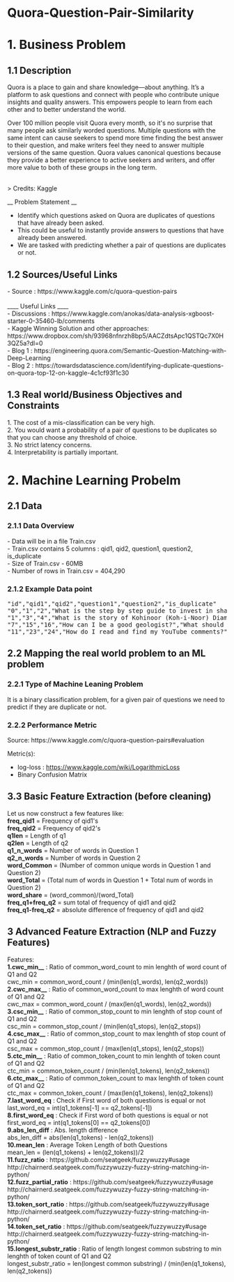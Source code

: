 # Quora-Question-Pair-Similarity

<h1> 1. Business Problem </h1>
<h2> 1.1 Description </h2>
<p>Quora is a place to gain and share knowledge—about anything. It’s a platform to ask questions and connect with people who contribute unique insights and quality answers. This empowers people to learn from each other and to better understand the world.</p>
<p>
Over 100 million people visit Quora every month, so it's no surprise that many people ask similarly worded questions. Multiple questions with the same intent can cause seekers to spend more time finding the best answer to their question, and make writers feel they need to answer multiple versions of the same question. Quora values canonical questions because they provide a better experience to active seekers and writers, and offer more value to both of these groups in the long term.
</p>
<br>
> Credits: Kaggle 


__ Problem Statement __
- Identify which questions asked on Quora are duplicates of questions that have already been asked. 
- This could be useful to instantly provide answers to questions that have already been answered. 
- We are tasked with predicting whether a pair of questions are duplicates or not. 

<h2> 1.2 Sources/Useful Links</h2>
- Source : https://www.kaggle.com/c/quora-question-pairs
<br><br>
____ Useful Links ____<br>
- Discussions : https://www.kaggle.com/anokas/data-analysis-xgboost-starter-0-35460-lb/comments<br>
- Kaggle Winning Solution and other approaches: https://www.dropbox.com/sh/93968nfnrzh8bp5/AACZdtsApc1QSTQc7X0H3QZ5a?dl=0<br>
- Blog 1 : https://engineering.quora.com/Semantic-Question-Matching-with-Deep-Learning<br>
- Blog 2 : https://towardsdatascience.com/identifying-duplicate-questions-on-quora-top-12-on-kaggle-4c1cf93f1c30<br>

<h2>1.3 Real world/Business Objectives and Constraints </h2>
1. The cost of a mis-classification can be very high.<br>
2. You would want a probability of a pair of questions to be duplicates so that you can choose any threshold of choice.<br>
3. No strict latency concerns.<br>
4. Interpretability is partially important.<br>

<h1>2. Machine Learning Probelm </h1>
<h2> 2.1 Data </h2>
<h3> 2.1.1 Data Overview </h3>
<p> 
- Data will be in a file Train.csv <br>
- Train.csv contains 5 columns : qid1, qid2, question1, question2, is_duplicate <br>
- Size of Train.csv - 60MB <br>
- Number of rows in Train.csv = 404,290
</p>
<h3> 2.1.2 Example Data point </h3>
<pre>
"id","qid1","qid2","question1","question2","is_duplicate"
"0","1","2","What is the step by step guide to invest in share market in india?","What is the step by step guide to invest in share market?","0"
"1","3","4","What is the story of Kohinoor (Koh-i-Noor) Diamond?","What would happen if the Indian government stole the Kohinoor (Koh-i-Noor) diamond back?","0"
"7","15","16","How can I be a good geologist?","What should I do to be a great geologist?","1"
"11","23","24","How do I read and find my YouTube comments?","How can I see all my Youtube comments?","1"
</pre>
<h2> 2.2 Mapping the real world problem to an ML problem </h2>
<h3> 2.2.1 Type of Machine Leaning Problem </h3>
<p> It is a binary classification problem, for a given pair of questions we need to predict if they are duplicate or not. </p>
<h3> 2.2.2 Performance Metric </h3>
Source: https://www.kaggle.com/c/quora-question-pairs#evaluation

Metric(s): 
* log-loss : https://www.kaggle.com/wiki/LogarithmicLoss
* Binary Confusion Matrix

<h2>3.3 Basic Feature Extraction (before cleaning) </h2>
Let us now construct a few features like:<br>
<b>freq_qid1</b> = Frequency of qid1's<br>
<b>freq_qid2</b> = Frequency of qid2's <br>
<b>q1len</b> = Length of q1<br>
<b>q2len</b> = Length of q2<br>
<b>q1_n_words</b> = Number of words in Question 1<br>
<b>q2_n_words</b> = Number of words in Question 2<br>
<b>word_Common</b> = (Number of common unique words in Question 1 and Question 2)<br>
<b>word_Total</b> = (Total num of words in Question 1 + Total num of words in Question 2)<br>
<b>word_share</b> = (word_common)/(word_Total)<br>
<b>freq_q1+freq_q2</b> = sum total of frequency of qid1 and qid2 <br>
<b>freq_q1-freq_q2</b> = absolute difference of frequency of qid1 and qid2 <br>
 

<h2> 3 Advanced Feature Extraction (NLP and Fuzzy Features) </h2>
Features: <br>
<b>1.cwc_min__</b>
 :  Ratio of common_word_count to min lenghth of word count of Q1 and Q2 <br>cwc_min = common_word_count / (min(len(q1_words), len(q2_words))
<br>
<b>2.cwc_max__</b> :  Ratio of common_word_count to max lenghth of word count of Q1 and Q2 <br>cwc_max = common_word_count / (max(len(q1_words), len(q2_words))
<br>
<b>3.csc_min__</b> :  Ratio of common_stop_count to min lenghth of stop count of Q1 and Q2 <br> csc_min = common_stop_count / (min(len(q1_stops), len(q2_stops))
<br>
<b>4.csc_max__</b> :  Ratio of common_stop_count to max lenghth of stop count of Q1 and Q2<br>csc_max = common_stop_count / (max(len(q1_stops), len(q2_stops))
<br>
<b>5.ctc_min__</b> :  Ratio of common_token_count to min lenghth of token count of Q1 and Q2<br>ctc_min = common_token_count / (min(len(q1_tokens), len(q2_tokens))
<br>
<b>6.ctc_max__</b> :  Ratio of common_token_count to max lenghth of token count of Q1 and Q2<br>ctc_max = common_token_count / (max(len(q1_tokens), len(q2_tokens))
<br>   
<b>7.last_word_eq</b> :  Check if First word of both questions is equal or not<br>last_word_eq = int(q1_tokens[-1] == q2_tokens[-1])
<br>
<b>8.first_word_eq</b> :  Check if First word of both questions is equal or not<br>first_word_eq = int(q1_tokens[0] == q2_tokens[0])
<br>    
<b>9.abs_len_diff</b> :  Abs. length difference<br>abs_len_diff = abs(len(q1_tokens) - len(q2_tokens))
<br>
<b>10.mean_len</b> :  Average Token Length of both Questions<br>mean_len = (len(q1_tokens) + len(q2_tokens))/2
<br>
<b>11.fuzz_ratio</b> :  https://github.com/seatgeek/fuzzywuzzy#usage
http://chairnerd.seatgeek.com/fuzzywuzzy-fuzzy-string-matching-in-python/
<br>
<b>12.fuzz_partial_ratio</b> :  https://github.com/seatgeek/fuzzywuzzy#usage
http://chairnerd.seatgeek.com/fuzzywuzzy-fuzzy-string-matching-in-python/
<br>
<b>13.token_sort_ratio</b> : https://github.com/seatgeek/fuzzywuzzy#usage
http://chairnerd.seatgeek.com/fuzzywuzzy-fuzzy-string-matching-in-python/
<br>
<b>14.token_set_ratio</b> : https://github.com/seatgeek/fuzzywuzzy#usage
http://chairnerd.seatgeek.com/fuzzywuzzy-fuzzy-string-matching-in-python/
<br>
<b>15.longest_substr_ratio</b> :  Ratio of length longest common substring to min lenghth of token count of Q1 and Q2<br>longest_substr_ratio = len(longest common substring) / (min(len(q1_tokens), len(q2_tokens))

